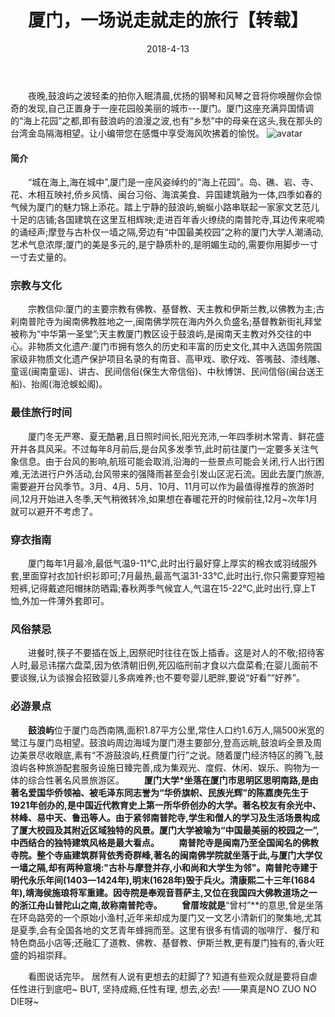 ﻿---
layout: post
title: 厦门，一场说走就走的旅行【转载】
date: 2018-4-13
categories: blog
tags: [生活]
description: 哪管真理无穷，进一寸有一寸欢喜
---

　　夜晚,鼓浪屿之波轻柔的拍你入眠清晨,优扬的钢琴和风琴之音将你唤醒你会惊奇的发现,自己正置身于一座花园般美丽的城市---厦门。厦门这座充满异国情调的“海上花园”之都,即有鼓浪屿的浪漫之波,也有“乡愁”中的母亲在这头,我在那头的台湾金岛隔海相望。让小编带您在感慨中享受海风吹拂着的愉悦。
![avatar](http://p741xh8ey.bkt.clouddn.com/001O2w2fzy7iA3y5dmY5c&690.jpg)
　　
#### 简介
　　“城在海上,海在城中”,厦门是一座风姿绰约的“海上花园”。岛、礁、岩、寺、花、木相互映衬,侨乡风情、闽台习俗、海滨美食、异国建筑融为一体,四季如春的气候为厦门的魅力锦上添花。踏上宁静的鼓浪屿,蜿蜒小路串联起一家家文艺范儿十足的店铺;各国建筑在这里互相辉映;走进百年香火缭绕的南普陀寺,耳边传来呢喃的诵经声;摩登与古朴仅一墙之隔,旁边有“中国最美校园”之称的厦门大学人潮涌动,艺术气息浓厚;厦门的美是多元的,是宁静质朴的,是明媚生动的,需要你用脚步一寸一寸去丈量的。

### 宗教与文化
　　宗教信仰:厦门的主要宗教有佛教、基督教、天主教和伊斯兰教,以佛教为主;古刹南普陀寺为闽南佛教胜地之一,闽南佛学院在海内外久负盛名;基督教新街礼拜堂被称为“中华第一圣堂”;天主教厦门教区设于鼓浪屿,是闽南天主教对外交往的中心。非物质文化遗产:厦门市拥有悠久的历史和丰富的历史文化,其中入选国务院国家级非物质文化遗产保护项目名录的有南音、高甲戏、歌仔戏、答嘴鼓、漆线雕、童谣(闽南童谣)、讲古、民间信俗(保生大帝信俗)、中秋博饼、民间信俗(闽台送王船)、抬阁(海沧蜈蚣阁)。

### 最佳旅行时间
　　厦门冬无严寒、夏无酷暑,且日照时间长,阳光充沛,一年四季树木常青、鲜花盛开并各具风采。不过每年8月前后,是台风多发季节,此时前往厦门一定要多关注气象信息。由于台风的影响,航班可能会取消,沿海的一些景点可能会关闭,行人出行困难,无法进行户外活动,台风带来的强降雨甚至会引发山区泥石流。因此去厦门旅游,需要避开台风季节。3月、4月、5月、10月、11月可以作为最值得推荐的旅游时间,12月开始进入冬季,天气稍微转冷,如果想在春暖花开的时候前往,12月~次年1月就可以避开不考虑了。

### 穿衣指南
　　厦门每年1月最冷,最低气温9-11℃,此时出行最好穿上厚实的棉衣或羽绒服外套,里面穿衬衣加针织衫即可;7月最热,最高气温31-33℃,此时出行,你只需要穿短袖短裤,记得戴遮阳帽抹防晒霜;春秋两季气候宜人,气温在15-22℃,此时出行,穿上T恤,外加一件薄外套即可。

### 风俗禁忌
　　进餐时,筷子不要插在饭上,因祭祀时往往在饭上插香。这是对人的不敬;招待客人时,最忌讳摆六盘菜,因为依清朝旧例,死囚临刑前才食以六盘菜肴;在婴儿面前不要谈猴,认为谈猴会招致婴儿多病难养;也不要夸婴儿肥胖,要说“好看”“好养”。

### 必游景点
　　**鼓浪屿**位于厦门岛西南隅,面积1.87平方公里,常住人口约1.6万人,隔500米宽的鹭江与厦门岛相望。鼓浪屿周边海域为厦门港主要部分,登高远眺,鼓浪屿全景及周边美景尽收眼底,素有“不游鼓浪屿,枉费厦门行”之说。随着厦门经济特区的腾飞,鼓浪屿各种旅游配套服务设施日臻完善,成为集观光、度假、休闲、娱乐、购物为一体的综合性著名风景旅游区。
　　**厦门大学*坐落在厦门市思明区思明南路,是由著名爱国华侨领袖、被毛泽东同志誉为“华侨旗帜、民族光辉”的陈嘉庚先生于1921年创办的,是中国近代教育史上第一所华侨创办的大学。著名校友有余光中、林峰、易中天、鲁迅等人。由于紧邻南普陀寺,学生和僧人的学习及生活场景构成了厦大校园及其附近区域独特的风景。厦门大学被喻为“中国最美丽的校园之一”,中西结合的独特建筑风格是最大看点。
　　**南普陀寺**是闽南乃至全国闻名的佛教寺院。整个寺庙建筑群背依秀奇群峰,著名的闽南佛学院就坐落于此,与厦门大学仅一墙之隔,却有两种意境:"古朴与摩登并存,小和尚和大学生为邻"。南普陀寺建于明代永乐年间(1403—1424年),明末(1628年)毁于兵火。清康熙二十三年(1684年),靖海侯施琅将军重建。因寺院是奉观音菩萨主,又位在我国四大佛教道场之一的浙江舟山普陀山之南,故称南普陀寺。
　　**曾厝垵**就是**“曾村”**的意思,曾是坐落在环岛路旁的一个原始小渔村,近年来却成为厦门又一文艺小清新们的聚集地,尤其是夏季,会有全国各地的文艺青年蜂拥而至。这里有很多有情调的咖啡厅、餐厅和特色商品小店等;还融汇了道教、佛教、基督教、伊斯兰教,更有厦门独有的,香火旺盛的妈祖崇拜。

　　看图说话完毕。
    居然有人说有更想去的赶脚了?
    知道有些观众就是要将自虐任性进行到底吧~
    BUT,
    坚持成瘾,任性有理,
    想去,必去!
    ——果真是NO ZUO NO DIE呀~













